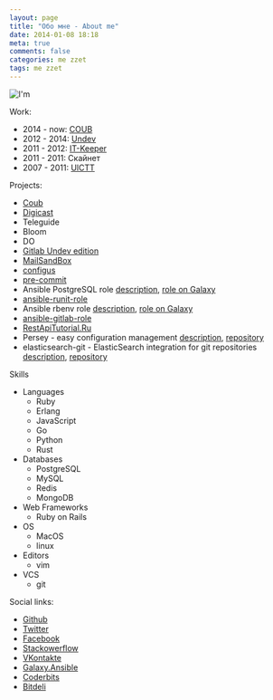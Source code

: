 ```yaml
---
layout: page
title: "Обо мне - About me"
date: 2014-01-08 18:18
meta: true
comments: false
categories: me zzet
tags: me zzet
---
```

![I'm](https://pp.vk.me/c410129/v410129906/4ea3/YU43ao3Yy08.jpg)

Work:

- 2014 - now: [COUB](http://coub.com)
- 2012 - 2014: [Undev](http://undev.ru)
- 2011 - 2012: [IT-Keeper](http://itkeeper.ru/)
- 2011 - 2011: Скайнет
- 2007 - 2011: [UlCTT](http://ctt.ulstu.ru)

Projects:

- [Coub](http://coub.com)
- [Digicast](http://digicast.ru)
- Teleguide
- Bloom
- DO
- [Gitlab Undev edition](https://github.com/Undev/gitlabhq)
- [MailSandBox](https://github.com/kaize/mail_sandbox)
- [configus](https://github.com/kaize/configus)
- [pre-commit](https://github.com/jish/pre-commit)
- Ansible PostgreSQL role [description](http://zzet.org/ansible-postgresql-role), [role on Galaxy](https://galaxy.ansibleworks.com/list#/roles/101)
- [ansible-runit-role](https://galaxy.ansibleworks.com/list#/roles/230)
- Ansible rbenv role [description](http://zzet.org/ansible-rbenv-role/), [role on Galaxy](https://galaxy.ansibleworks.com/list#/roles/102)
- [ansible-gitlab-role](https://galaxy.ansibleworks.com/list#/roles/115)
- [RestApiTutorial.Ru](http://restapitutorial.ru)
- Persey - easy configuration management [description](http://zzet.org/persey), [repository](https://github.com/zzet/persey)
- elasticsearch-git - ElasticSearch integration for git repositories [description](http://zzet.org/elasticsearch-git), [repository](https://github.com/zzet/elasticsearch-git)

Skills

- Languages
  - Ruby
  - Erlang
  - JavaScript
  - Go
  - Python
  - Rust
- Databases
  - PostgreSQL
  - MySQL
  - Redis
  - MongoDB
- Web Frameworks
  - Ruby on Rails
- OS
  - MacOS
  - linux
- Editors
  - vim
- VCS
  - git

Social links:

- [Github](https://github.com/zzet)
- [Twitter](https://twitter.com/zzetorg)
- [Facebook](https://www.facebook.com/andrew.kumanyaev)
- [Stackowerflow](http://stackoverflow.com/users/1282049/zzet)
- [VKontakte](https://vk.com/zzet_org)
- [Galaxy.Ansible](https://galaxy.ansibleworks.com/list#/users/597)
- [Coderbits](https://coderbits.com/zzet)
- [Bitdeli](https://bitdeli.com/zzet)
